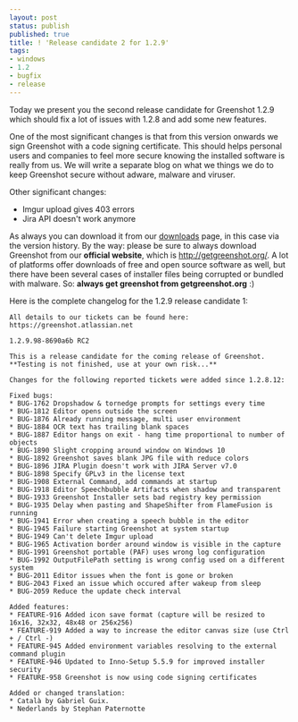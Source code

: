 ```yaml
---
layout: post
status: publish
published: true
title: ! 'Release candidate 2 for 1.2.9'
tags:
- windows
- 1.2
- bugfix
- release
---
```

<p>Today we present you the second release candidate for Greenshot 1.2.9 which should fix a lot of issues with 1.2.8 and add some new features.</p>
<p>One of the most significant changes is that from this version onwards we sign Greenshot with a code signing certificate.
This should helps personal users and companies to feel more secure knowing the installed software is really from us.
We will write a separate blog on what we things we do to keep Greenshot secure without adware, malware and viruser.</p>
<p>Other significant changes:</p>
<ul>
<li>Imgur upload gives 403 errors</li>
<li>Jira API doesn't work anymore</li>
</ul>
<p>As always you can download it from our <a href="/downloads/" title="Downloads">downloads</a> page, in this case via the version history. By the way: please be sure to always download Greenshot from our <strong>official website</strong>, which is <a href="http://getgreenshot.org/">http://getgreenshot.org/</a>. A lot of platforms offer downloads of free and open source software as well, but there have been several cases of installer files being corrupted or bundled with malware. So: <strong>always get greenshot from getgreenshot.org</strong> :) </p>
<p>Here is the complete changelog for the 1.2.9 release candidate 1:</p>

	All details to our tickets can be found here: https://greenshot.atlassian.net

	1.2.9.98-8690a6b RC2

	This is a release candidate for the coming release of Greenshot.
	**Testing is not finished, use at your own risk...**

	Changes for the following reported tickets were added since 1.2.8.12:

	Fixed bugs:
	* BUG-1762 Dropshadow & tornedge prompts for settings every time
	* BUG-1812 Editor opens outside the screen
	* BUG-1876 Already running message, multi user environment
	* BUG-1884 OCR text has trailing blank spaces
	* BUG-1887 Editor hangs on exit - hang time proportional to number of objects
	* BUG-1890 Slight cropping around window on Windows 10
	* BUG-1892 Greenshot saves blank JPG file with reduce colors
	* BUG-1896 JIRA Plugin doesn't work with JIRA Server v7.0
	* BUG-1898 Specify GPLv3 in the license text
	* BUG-1908 External Command, add commands at startup
	* BUG-1918 Editor Speechbubble Artifacts when shadow and transparent
	* BUG-1933 Greenshot Installer sets bad registry key permission
	* BUG-1935 Delay when pasting and ShapeShifter from FlameFusion is running
	* BUG-1941 Error when creating a speech bubble in the editor
	* BUG-1945 Failure starting Greenshot at system startup
	* BUG-1949 Can't delete Imgur upload
	* BUG-1965 Activation border around window is visible in the capture
	* BUG-1991 Greenshot portable (PAF) uses wrong log configuration
	* BUG-1992 OutputFilePath setting is wrong config used on a different system
	* BUG-2011 Editor issues when the font is gone or broken
	* BUG-2043 Fixed an issue which occured after wakeup from sleep
	* BUG-2059 Reduce the update check interval

	Added features:
	* FEATURE-916 Added icon save format (capture will be resized to 16x16, 32x32, 48x48 or 256x256)
	* FEATURE-919 Added a way to increase the editor canvas size (use Ctrl + / Ctrl -)
	* FEATURE-945 Added environment variables resolving to the external command plugin
	* FEATURE-946 Updated to Inno-Setup 5.5.9 for improved installer security
	* FEATURE-958 Greenshot is now using code signing certificates

	Added or changed translation:
	* Català by Gabriel Guix.
	* Nederlands by Stephan Paternotte
